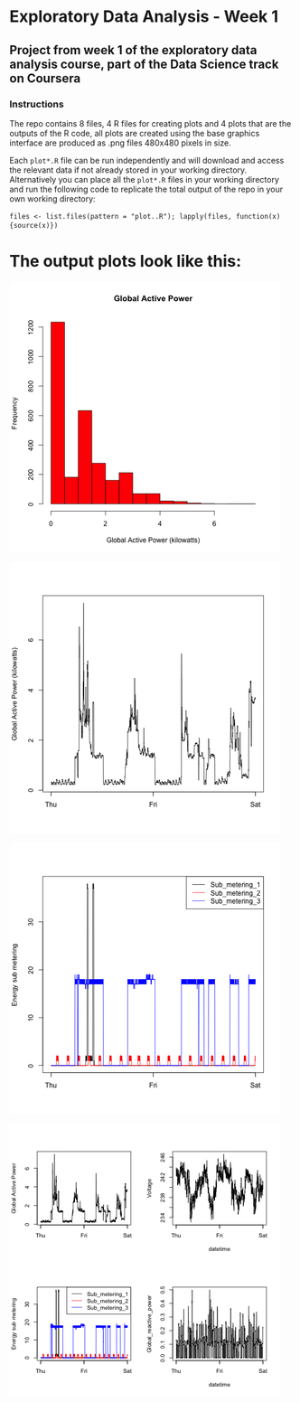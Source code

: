 # Exploratory Data Analysis - Week 1
## Project from week 1 of the exploratory data analysis course, part of the Data Science track on Coursera

### Instructions
The repo contains 8 files, 4 R files for creating plots and 4 plots that are the outputs of the R code, all plots are created using the base graphics interface are produced as .png files 480x480 pixels in size.  

Each ```plot*.R``` file can be run independently and will download and access the relevant data if not already stored in your working directory.  Alternatively you can place all the ```plot*.R``` files in your working directory and run the following code to replicate the total output of the repo in your own working directory:
```
files <- list.files(pattern = "plot..R"); lapply(files, function(x){source(x)})
```
# The output plots look like this:

![plot1.png](https://github.com/afox226293/exploratory_analysis_1/blob/master/plot1.png)

![plot2.png](https://github.com/afox226293/exploratory_analysis_1/blob/master/plot2.png)

![plot3.png](https://github.com/afox226293/exploratory_analysis_1/blob/master/plot3.png)

![plot4.png](https://github.com/afox226293/exploratory_analysis_1/blob/master/plot4.png)

